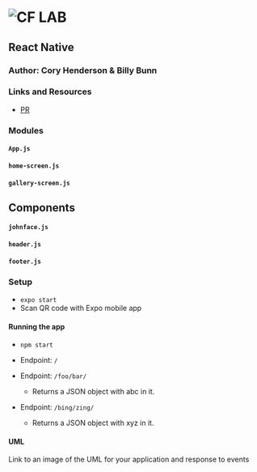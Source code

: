 # ![CF](http://i.imgur.com/7v5ASc8.png) LAB

## React Native

### Author: Cory Henderson & Billy Bunn

### Links and Resources

- [PR](https://github.com/401-advanced-javascript-1/lab-41-expo/pull/1)

### Modules

#### `App.js`

#### `home-screen.js`

#### `gallery-screen.js`

## Components

#### `johnface.js`

#### `header.js`

#### `footer.js`

### Setup

- `expo start`
- Scan QR code with Expo mobile app

#### Running the app

- `npm start`
- Endpoint: `/`
- Endpoint: `/foo/bar/`
  - Returns a JSON object with abc in it.
- Endpoint: `/bing/zing/`

  - Returns a JSON object with xyz in it.

#### UML

Link to an image of the UML for your application and response to events
